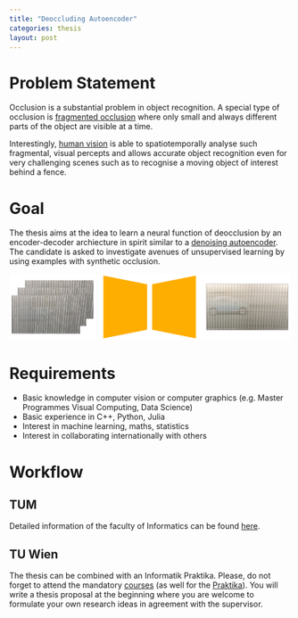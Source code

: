 ```yaml
---
title: "Deoccluding Autoencoder"
categories: thesis
layout: post
---
```


# Problem Statement
Occlusion is a substantial problem in object recognition. A special type of occlusion is [fragmented occlusion](https://doi.org/10.1006/cviu.1996.0006) where only small and always different parts of the object are visible at a time.

Interestingly, [human vision](https://doi.org/10.1177%2F20416695211062625) is able to spatiotemporally analyse such fragmental, visual percepts and allows accurate object recognition even for very challenging scenes such as to recognise a moving object of interest behind a fence.

# Goal
The thesis aims at the idea to learn a neural function of deocclusion by an encoder-decoder archiecture in spirit similar to a [denoising autoencoder](https://www.deeplearningbook.org/contents/autoencoders.html). The candidate is asked to investigate avenues of unsupervised learning by using examples with synthetic occlusion.

![architecture](/assets/images/test.png)

# Requirements
* Basic knowledge in computer vision or computer graphics (e.g. Master Programmes Visual Computing, Data Science)
* Basic experience in C++, Python, Julia
* Interest in machine learning, maths, statistics
* Interest in collaborating internationally with others

# Workflow
## TUM
Detailed information of the faculty of Informatics can be found [here](https://www.in.tum.de/in/fuer-studierende/master-studiengaenge/informatik/abschlussarbeit/).

## TU Wien
The thesis can be combined with an Informatik Praktika. Please, do not forget to attend the mandatory [courses](https://cvl.tuwien.ac.at/teaching/diplomarbeiten/allgemeine-hinweise-zu-masterarbeiten) (as well for the [Praktika](https://cvl.tuwien.ac.at/teaching/informatik-praktika/allgemeine-hinweise-zu-bachelorarbeiten-und-praktikas)). You will write a thesis proposal at the beginning where you are welcome to formulate your own research ideas in agreement with the supervisor.
